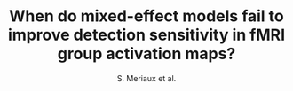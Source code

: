 ---
cat: ciel
subcat: midas
bestof: false
author: S. Meriaux et al.
title: When do mixed-effect models fail to improve detection sensitivity in fMRI group activation maps?
year: 2006
type: misc
---